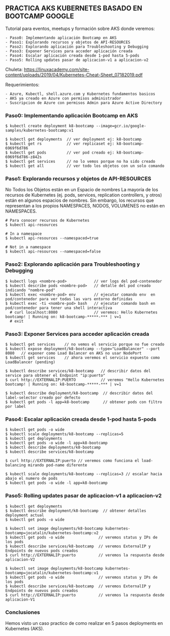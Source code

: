 **PRACTICA AKS KUBERNETES BASADO EN BOOTCAMP GOOGLE**
------------------------------------------------------------------

Tutorial para eventos, meetups y formación sobre AKS donde veremos:

    - Paso0: Implementando aplicación Bootcamp en AKS
    - Paso1: Explorando recursos y objetos de API-RESOURCES
    - Paso2: Explorando aplicación para Troubleshooting y Debugging 
    - Paso3: Exponer Services para acceder aplicación creada
    - Paso4: Escalar aplicación creada desde 1-pod hasta 5-pods
    - Paso5: Rolling updates pasar de aplicacion-v1 a aplicacion-v2

Chuleta: https://linuxacademy.com/site-content/uploads/2019/04/Kubernetes-Cheat-Sheet_07182019.pdf

Requerimientos:

    - Azure, Kubectl, shell.azure.com y Kubernetes fundamentos basicos
    - AKS ya creado en Azure con permisos administrador
    - Suscripcion de Azure con permisos Admin para Azure Active Directory

### Paso0: Implementando aplicación Bootcamp en AKS
```
$ kubectl create deployment k8-bootcamp --image=gcr.io/google-samples/kubernetes-bootcamp:v1

$ kubectl get deployments  // ver deployment ej: k8-bootcamp
$ kubectl get rs           // ver replicaset ej: k8-bootcamp-6969f6d786
$ kubectl get pods         // ver pod creado ej: k8-bootcamp-6969f6d786-z842s 
$ kubectl get services     // no lo vemos porque no ha sido creado
$ kubectl get all          // ver todo los objetos con un solo comando
```

### Paso1: Explorando recursos y objetos de API-RESOURCES

No Todos los Objetos están en un Espacio de nombres 
La mayoría de los recursos de Kubernetes (ej. pods, services, replication controllers, y otros) están en algunos espacios de nombres. Sin embargo, los recursos que representan a los propios NAMESPACES, NODOS, VOLUMENES no están en NAMESPACES. 

```
# Para conocer recursos de Kubernetes 
$ kubectl api-resources 

# In a namespace
$ kubectl api-resources --namespaced=true

# Not in a namespace
$ kubectl api-resources --namespaced=false
```

### Paso2: Explorando aplicación para Troubleshooting y Debugging 

```
$ kubectl logs <nombre-pod>            // ver logs del pod-contenedor
$ kubectl describe pods <nombre-pod>   // detalle del pod creado indicando "nombre-pod"
$ kubectl exec <nombre-pod> env        // ejecutar comando env  en pod/contenedor para ver todas las vars entorno definidas
$ kubectl exec -ti <nombre-pod> bash   // ejecutar comando bash en pod/contenedor para tener una shell interactiva
  # curl localhost:8080                // veremos: Hello Kubernetes bootcamp! | Running on: k8-bootcamp-*****-*** | v=1
  # exit
```

### Paso3: Exponer Services para acceder aplicación creada

```
$ kubectl get services    // no vemos el servicio porque no fue creado
$ kubectl expose deployment/k8-bootcamp --type="LoadBalancer" --port 8080   // exponer como Load Balancer en AKS no usar NodePort
$ kubectl get services    // ahora veremos el servicio expuesto como LoadBalancer (pending)

$ kubectl describe services/k8-bootcamp   // describir datos del service para obtener el Endpoint "ip:puerto"
$ curl http://EXTERNALIP:PUERTO           // veremos "Hello Kubernetes bootcamp! | Running on: k8-bootcamp-*****-*** | v=1

$ kubectl describe deployment/k8-bootcamp  // describir datos del label-selector creado por defecto
$ kubectl get pods -l app=k8-bootcamp      // obtener pods con filtro por label
```

### Paso4: Escalar aplicación creada desde 1-pod hasta 5-pods

```
$ kubectl get pods -o wide
$ kubectl scale deployments/k8-bootcamp --replicas=5
$ kubectl get deployments
$ kubectl get pods -o wide -l app=k8-bootcamp  
$ kubectl describe deployments/k8-bootcamp
$ kubectl describe services/k8-bootcamp  

$ curl http://EXTERNALIP:puerto // veremos como funciona el load-balancing mirando pod-name diferente

$ kubectl scale deployments/k8-bootcamp --replicas=3 // escalar hacia abajo el numero de pods
$ kubectl get pods -o wide -l app=k8-bootcamp  
```

### Paso5: Rolling updates pasar de aplicacion-v1 a aplicacion-v2

```
$ kubectl get deployments
$ kubectl describe deployment/k8-bootcamp  // obtener detalles deployment actual
$ kubectl get pods -o wide

$ kubectl set image deployments/k8-bootcamp kubernetes-bootcamp=jocatalin/kubernetes-bootcamp:v2
$ kubectl get pods -o wide               // veremos status y IPs de los pods 
$ kubectl describe services/k8-bootcamp  // veremos ExternalIP y Endpoints de nuevos pods creados
$ curl http://EXTERNALIP:puerto          // veremos la respuesta desde aplicacion-V2

$ kubectl set image deployments/k8-bootcamp kubernetes-bootcamp=jocatalin/kubernetes-bootcamp:v1
$ kubectl get pods -o wide               // veremos status y IPs de los pods 
$ kubectl describe services/k8-bootcamp  // veremos ExternalIP y Endpoints de nuevos pods creados
$ curl http://EXTERNALIP:puerto          // veremos la respuesta desde aplicacion-V1
```

### Conclusiones
Hemos visto un caso practico de como realizar en 5 pasos deployments en Kubernetes (AKS).

